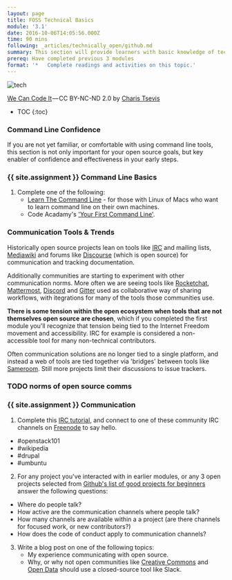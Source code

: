 ```yaml
---
layout: page
title: FOSS Technical Basics
module: '3.1'
date: 2016-10-06T14:05:56.000Z
time: 90 mins
following: _articles/technically_open/github.md
summary: This section will provide learners with basic knowledge of technical and communication tools most often used in open source projects.
prereq: Have completed previous 3 modules
format: '*   Complete readings and activities on this topic.'
---
```


![tech]({{site.baseurl}}/img/wecancodeit.jpeg)

[We Can Code It](https://www.flickr.com/photos/tsevis/14456896435/in/photolist-o2vnD6-Lp4VW-6NFMp7-ec11YQ-5VKcCj-nfPx72-de4ZYg-9XB4d8-e1JEY-4U2GPi-79EVn6-bpd8Ht-6xfvm9-fyFb6r-2Poor-uiDzGE-9M8VWm-ccQ6rL-75cgcM-59ib1t-7Gyyds-72eCPm-9UNeUM-jeEhot-ptJh3V-as7QVk-asasy3-Mdf4-an5Vin-KnCK4-4usG5p-8oqjS1-GH7wh-8jU3VG-ec78kF-gPYA7-b7r6g-i3fCgz-i3e73w-6nPUhb-5Y5QPG-6fmKyW-kmhEbE-89ZXVw-dLUWMb-d9A4Eb-7d7ipd-3AvBtV-4nqiZn-BVDt2) — CC BY-NC-ND 2.0 by [Charis Tsevis](https://www.flickr.com/photos/tsevis/)

* TOC
{:toc}

### Command Line Confidence

If you are not yet familiar, or comfortable with using command line tools, this section is not only important for your open source goals, but key enabler of confidence and effectiveness in your early steps.

### {{ site.assignment }} Command Line Basics

1. Complete one of the following:
	* [Learn The Command Line](https://ryanstutorials.net/linuxtutorial/)  - for those with Linux of Macs who want to learn command line on their own machines.
	* Code Acadamy's ['Your First Command Line'](https://www.codecademy.com/courses/learn-the-command-line/lessons/navigation/exercises/your-first-command?action=lesson_resume).


### Communication Tools & Trends

Historically open source projects lean on tools like [IRC](https://en.wikipedia.org/wiki/Internet_Relay_Chat) and mailing lists, [Mediawiki](https://www.mediawiki.org/wiki/Code_of_Conduct#Appealing_a_resolution) and forums like [Discourse](https://discourse.mozilla-community.org/)  (which is open source) for communication and tracking documentation.  

Additionally communities are starting to experiment with other communication norms.  More often we are seeing tools like [Rocketchat](https://rocket.chat/), [Mattermost](https://about.mattermost.com/), [Discord](https://discordapp.com/) and [Gitter](https://gitter.im/) used as collaborative way of sharing workflows, with itegrations for many of the tools those communities use.

**There is some tension within the open ecosystem when tools that are not themselves open source are chosen**, which if you completed the first module you'll recognize that tension being tied to the Internet Freedom movement and accessibility. IRC for example is considered a non-accessible tool for many non-technical contributors.

Often communication solutions are no longer tied to a single platform, and instead a web of tools are tied together via 'bridges' between tools like [Sameroom](https://sameroom.io/blog/connecting-a-channel-in-slack-to-a-channel-irc/).  Still more projects limit their discussions to issue trackers.

### TODO norms of open source comms

### {{ site.assignment }} Communication

1. Complete this [IRC tutorial](), and connect to one of these community IRC channels on [Freenode](https://freenode.net/) to say hello.
 * #openstack101
 * #wikipedia
 * #drupal
 * #umbuntu
2. For any project you've interacted with in earlier modules, or any 3 open projects selected from [Github's list of good projects for beginners](https://github.com/trending) answer the following questions:
 * Where do people talk?
 * How active are the communication channels where people talk?
 * How many channels are available within a a project (are there channels for focused work, or new contributors?)
 * How does the code of conduct apply to communication channels?
3.  Write a blog post on one of the following topics:
	*  My experience communicating with open source.
	*  Why, or why not open communities like [Creative Commons](https://slack-signup.creativecommons.org/) and [Open Data](http://slack.opendatacommunity.io/) should use a closed-source tool like Slack.
